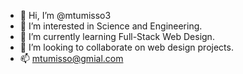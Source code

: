 - 👋 Hi, I’m @mtumisso3
- 👀 I’m interested in Science and Engineering.
- 🌱 I’m currently learning Full-Stack Web Design.
- 💞️ I’m looking to collaborate on web design projects.
- 📫 mtumisso@gmial.com

<!---
mtumisso3/mtumisso3 is a ✨ special ✨ repository because its `README.md` (this file) appears on your GitHub profile.
You can click the Preview link to take a look at your changes.
--->
